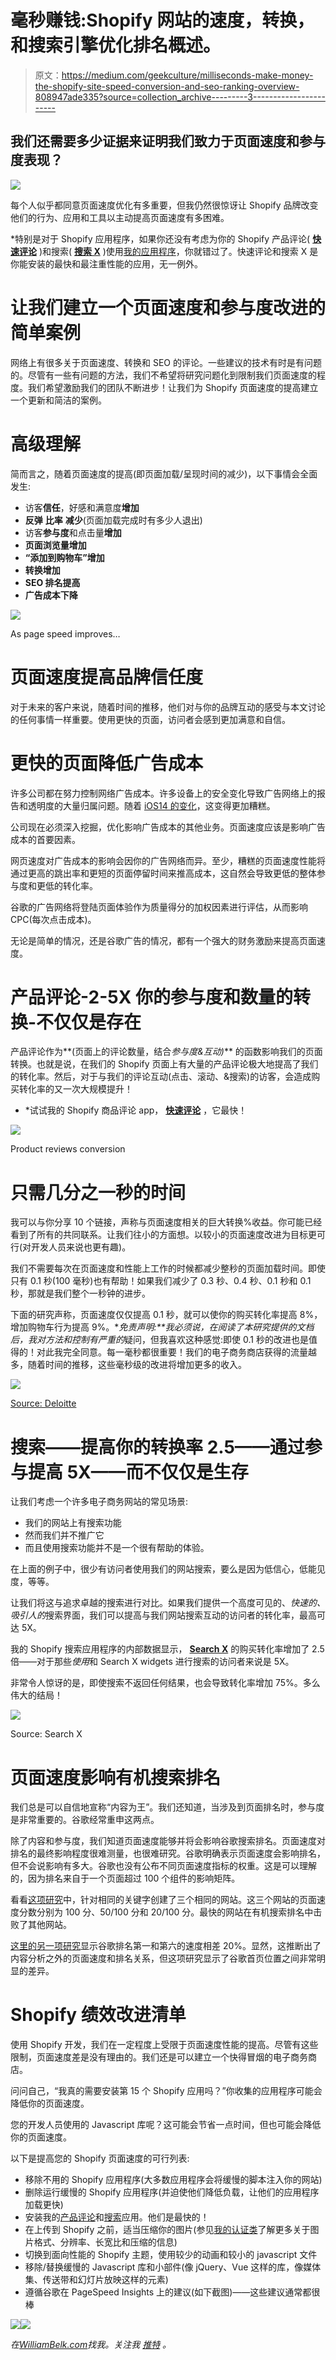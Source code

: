 # 毫秒赚钱:Shopify 网站的速度，转换，和搜索引擎优化排名概述。

> 原文：<https://medium.com/geekculture/milliseconds-make-money-the-shopify-site-speed-conversion-and-seo-ranking-overview-808947ade335?source=collection_archive---------3----------------------->

## 我们还需要多少证据来证明我们致力于页面速度和参与度表现？

![](img/0f856c7635502500dfc83ae23612d0a0.png)

每个人似乎都同意页面速度优化有多重要，但我仍然很惊讶让 Shopify 品牌改变他们的行为、应用和工具以主动提高页面速度有多困难。

*特别是对于 Shopify 应用程序，如果你还没有考虑为你的 Shopify 产品评论( [**快速评论**](https://www.rapidreviews.pro) )和搜索( [**搜索 X**](https://www.getsearchx.com) )使用[我的应用程序](https://apps.shopify.com/partners/william-belk)，你就错过了。快速评论和搜索 X 是你能安装的最快和最注重性能的应用，无一例外。

# 让我们建立一个页面速度和参与度改进的简单案例

网络上有很多关于页面速度、转换和 SEO 的评论。一些建议的技术有时是有问题的。尽管有一些有问题的方法，我们不希望将研究问题化到限制我们页面速度的程度。我们希望激励我们的团队不断进步！让我们为 Shopify 页面速度的提高建立一个更新和简洁的案例。

# 高级理解

简而言之，随着页面速度的提高(即页面加载/呈现时间的减少)，以下事情会全面发生:

*   访客**信任**，好感和满意度**增加**
*   **反弹** **比率** **减少**(页面加载完成时有多少人退出)
*   访客**参与度**和点击量**增加**
*   **页面浏览量增加**
*   **“添加到购物车”增加**
*   **转换增加**
*   **SEO 排名提高**
*   **广告成本下降**

![](img/ae863dea70ef6d20fd876ba17be8de14.png)

As page speed improves…

# 页面速度提高品牌信任度

对于未来的客户来说，随着时间的推移，他们对与你的品牌互动的感受与本文讨论的任何事情一样重要。使用更快的页面，访问者会感到更加满意和自信。

# 更快的页面降低广告成本

许多公司都在努力控制网络广告成本。许多设备上的安全变化导致广告网络上的报告和透明度的大量归属问题。随着 [iOS14 的变化](https://support.google.com/google-ads/answer/10625151?hl=en)，这变得更加糟糕。

公司现在必须深入挖掘，优化影响广告成本的其他业务。页面速度应该是影响广告成本的首要因素。

网页速度对广告成本的影响会因你的广告网络而异。至少，糟糕的页面速度性能将通过更高的跳出率和更短的页面停留时间来推高成本，这自然会导致更低的整体参与度和更低的转化率。

谷歌的广告网络将登陆页面体验作为质量得分的加权因素进行评估，从而影响 CPC(每次点击成本)。

无论是简单的情况，还是谷歌广告的情况，都有一个强大的财务激励来提高页面速度。

# 产品评论-2-5X 你的参与度和数量的转换-不仅仅是存在

产品评论作为**(页面上的评论数量，结合*参与度&互动)*** 的函数影响我们的页面转换。也就是说，在我们的 Shopify 页面上有大量的产品评论极大地提高了我们的转化率。然后，对于与我们的评论互动(点击、滚动、&搜索)的访客，会造成购买转化率的又一次大规模提升！

* *试试我的 Shopify 商品评论 app， [**快速评论**](https://www.rapidreviews.pro) ，它最快！

[![](img/c91ac5c744bb30badf5bde5b96a2e73f.png)](https://www.rapidreviews.pro)

Product reviews conversion

# 只需几分之一秒的时间

我可以与你分享 10 个链接，声称与页面速度相关的巨大转换%收益。你可能已经看到了所有的共同联系。让我们往小的方面想。以较小的页面速度改进为目标更可行(对开发人员来说也更有趣)。

我们不需要每次在页面速度和性能上工作的时候都减少整秒的页面加载时间。即使只有 0.1 秒(100 毫秒)也有帮助！如果我们减少了 0.3 秒、0.4 秒、0.1 秒和 0.1 秒，那就是我们整个一秒钟的进步。

下面的研究声称，页面速度仅仅提高 0.1 秒，就可以使你的购买转化率提高 8%，增加购物车行为提高 9%。***免责声明:**我必须说，在阅读了本研究提供的文档后，我对方法和控制有*严重的*疑问，但我喜欢这种感觉:即使 0.1 秒的改进也是值得的！对此我完全同意。每一毫秒都很重要！我们的电子商务商店获得的流量越多，随着时间的推移，这些毫秒级的改进将增加更多的收入。

[![](img/6b57ec3296b28473a03215c8ca214efe.png)](https://web.dev/milliseconds-make-millions/)

[Source: Deloitte](https://www2.deloitte.com/ie/en/pages/consulting/articles/milliseconds-make-millions.html)

# 搜索——提高你的转换率 2.5——通过参与提高 5X——而不仅仅是生存

让我们考虑一个许多电子商务网站的常见场景:

*   我们的网站上有搜索功能
*   然而我们并不推广它
*   而且使用搜索功能并不是一个很有帮助的体验。

在上面的例子中，很少有访问者使用我们的网站搜索，要么是因为低信心，低能见度，等等。

让我们将这与追求卓越的搜索进行对比。如果我们提供一个高度可见的、*快速的、吸引人的*搜索界面，我们可以提高与我们网站搜索互动的访问者的转化率，最高可达 5X。

我的 Shopify 搜索应用程序的内部数据显示， [**Search X**](https://www.getsearchx.com) 的购买转化率增加了 2.5 倍——对于那些*使用*和 Search X widgets 进行搜索的访问者来说是 5X。

非常令人惊讶的是，即使搜索不返回任何结果，也会导致转化率增加 75%。多么伟大的结局！

[![](img/4ff7516827a6e1f31466adea0bd21285.png)](https://www.getsearchx.com)

Source: Search X

# 页面速度影响有机搜索排名

我们总是可以自信地宣称“内容为王”。我们还知道，当涉及到页面排名时，参与度是非常重要的。谷歌经常重申这两点。

除了内容和参与度，我们知道页面速度能够并将会影响谷歌搜索排名。页面速度对排名的最终影响程度很难测量，也很难研究。谷歌明确表示页面速度会影响排名，但不会说影响有多大。谷歌也没有公布不同页面速度指标的权重。这是可以理解的，因为排名来自于一个页面超过 100 个组件的影响矩阵。

看看[这项研究](https://crystallize.com/blog/this-is-how-much-site-speed-affects-google-seo-ranking-with-data)中，针对相同的关键字创建了三个相同的网站。这三个网站的页面速度分数分别为 100 分、50/100 分和 20/100 分。最快的网站在有机搜索排名中击败了其他网站。

[这里的另一项研究](https://neilpatel.com/blog/does-speed-impact-rankings/)显示谷歌排名第一和第六的速度相差 20%。显然，这推断出了内容分析之外的页面速度和排名关系，但这项研究显示了谷歌首页位置之间非常明显的差异。

# Shopify 绩效改进清单

使用 Shopify 开发，我们在一定程度上受限于页面速度性能的提高。尽管有这些限制，页面速度差是没有理由的。我们还是可以建立一个快得冒烟的电子商务商店。

问问自己，“我真的需要安装第 15 个 Shopify 应用吗？”你收集的应用程序可能会降低你的页面速度。

您的开发人员使用的 Javascript 库呢？这可能会节省一点时间，但也可能会降低你的页面速度。

以下是提高您的 Shopify 页面速度的可行列表:

*   移除不用的 Shopify 应用程序(大多数应用程序会将缓慢的脚本注入你的网站)
*   删除运行缓慢的 Shopify 应用程序(并迫使他们降低负载，让他们的应用程序加载更快)
*   安装我的[产品评论](https://www.rapidreviews.pro)和[搜索](https://www.getsearchx.com)应用。他们是最快的！
*   在上传到 Shopify 之前，适当压缩你的图片(参见[我的认证类](https://www.webfun101.com/)了解更多关于图片格式、分辨率、长宽比和压缩的信息)
*   切换到面向性能的 Shopify 主题，使用较少的动画和较小的 javascript 文件
*   移除/替换缓慢的 Javascript 库和小部件(像 jQuery、Vue 这样的库，像媒体集、传送带和幻灯片放映这样的元素)
*   遵循谷歌在 PageSpeed Insights 上的建议(如下截图)——这些建议通常都很棒

[![](img/b399d99f1193fb5c0d2cc04408ca242a.png)](https://pagespeed.web.dev/)[![](img/bf68995b549f14ca48a209351993bdba.png)](https://pagespeed.web.dev/)

*在*[*WilliamBelk.com*](https://www.williambelk.com)*找我。关注我* [*推特*](https://twitter.com/wbelk) *。*